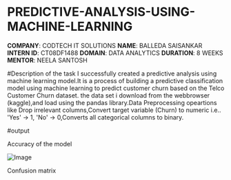 # PREDICTIVE-ANALYSIS-USING-MACHINE-LEARNING
**COMPANY**: CODTECH IT SOLUTIONS
**NAME**: BALLEDA SAISANKAR
**INTERN ID**: CT08DF1488
**DOMAIN**: DATA ANALYTICS
**DURATION**: 8 WEEKS
**MENTOR**: NEELA SANTOSH

#Description of the task
I successfully created a predictive analysis using machine learning model.It is a process of building a predictive classification model using machine learning to predict customer churn based on the Telco Customer Churn dataset. the data set i download from the webbrowser (kaggle),and load using the pandas library.Data Preprocessing opeartions like Drop irrelevant columns,Convert target variable (Churn) to numeric i.e.. 'Yes' -> 1, 'No' -> 0,Converts all categorical columns to binary.


#output

Accuracy of the model

![Image](https://github.com/user-attachments/assets/33c31870-cea1-46b1-b770-67efc7c2f0f2)



Confusion matrix


